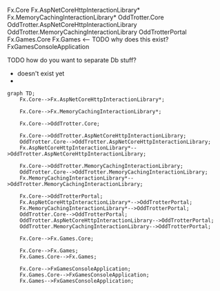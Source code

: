 Fx.Core
Fx.AspNetCoreHttpInteractionLibrary*
Fx.MemoryCachingInteractionLibrary*
OddTrotter.Core
OddTrotter.AspNetCoreHttpInteractionLibrary
OddTrotter.MemoryCachingInteractionLibrary
OddTrotterPortal
Fx.Games.Core
Fx.Games <-- TODO why does this exist?
FxGamesConsoleApplication

TODO how do you want to separate Db stuff?

* doesn't exist yet
* 
```mermaid
graph TD;
    Fx.Core-->Fx.AspNetCoreHttpInteractionLibrary*;

    Fx.Core-->Fx.MemoryCachingInteractionLibrary*;

    Fx.Core-->OddTrotter.Core;

    Fx.Core-->OddTrotter.AspNetCoreHttpInteractionLibrary;
    OddTrotter.Core-->OddTrotter.AspNetCoreHttpInteractionLibrary;
    Fx.AspNetCoreHttpInteractionLibrary*-->OddTrotter.AspNetCoreHttpInteractionLibrary;

    Fx.Core-->OddTrotter.MemoryCachingInteractionLibrary;
    OddTrotter.Core-->OddTrotter.MemoryCachingInteractionLibrary;
    Fx.MemoryCachingInteractionLibrary*-->OddTrotter.MemoryCachingInteractionLibrary;

    Fx.Core-->OddTrotterPortal;
    Fx.AspNetCoreHttpInteractionLibrary*-->OddTrotterPortal;
    Fx.MemoryCachingInteractionLibrary*-->OddTrotterPortal;
    OddTrotter.Core-->OddTrotterPortal;
    OddTrotter.AspNetCoreHttpInteractionLibrary-->OddTrotterPortal;
    OddTrotter.MemoryCachingInteractionLibrary-->OddTrotterPortal;

    Fx.Core-->Fx.Games.Core;

    Fx.Core-->Fx.Games;
    Fx.Games.Core-->Fx.Games;

    Fx.Core-->FxGamesConsoleApplication;
    Fx.Games.Core-->FxGamesConsoleApplication;
    Fx.Games-->FxGamesConsoleApplication;
```
